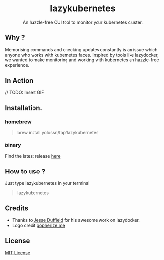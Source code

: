 <h1 align="center">lazykubernetes</h1>
<p align="center">An hazzle-free CUI tool to monitor your kubernetes cluster.</p>

## Why ?

Memorising commands and checking updates constantly is an issue which anyone who works with kubernetes faces. Inspired by tools like lazydocker, we wanted to make monitoring and working with kubernetes an hazzle-free experience.


## In Action

// TODO: Insert GIF

## Installation.

### homebrew
> brew install yolossn/tap/lazykubernetes

### binary
Find the latest release [here](https://github.com/yolossn/lazykubernetes/releases)

## How to use ?

Just type lazykubernetes in your terminal

>lazykubernetes

## Credits
- Thanks to [Jesse Duffield](https://github.com/jesseduffield) for his awesome work on lazydocker.
- Logo credit [gopherize.me](gopherize.me)

## License

[MIT License](https://github.com/yolossn/lazykubernetes/blob/master/LICENSE)
